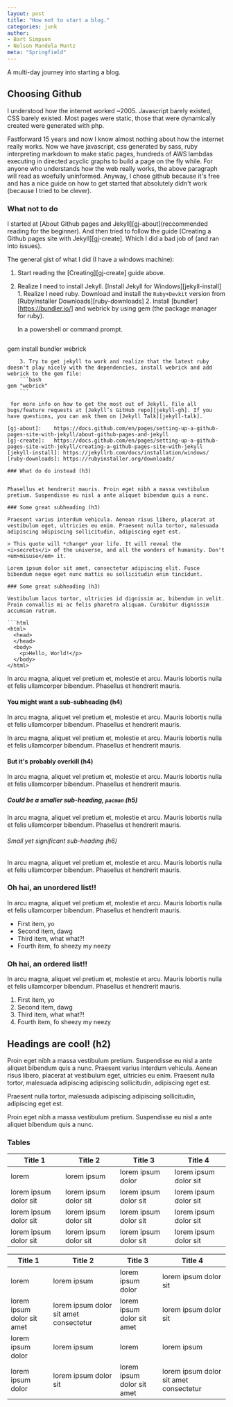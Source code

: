 ```yaml
---
layout: post
title: "How not to start a blog."
categories: junk
author:
- Bart Simpson
- Nelson Mandela Muntz
meta: "Springfield"
---
```


A multi-day journey into starting a blog.

## Choosing Github

I understood how the internet worked ~2005. Javascript barely existed, CSS barely existed. Most pages were static, those that were dynamically created were generated with php. 

Fastforward 15 years and now I know almost nothing about how the internet really works. Now we have javascript, css generated by sass, ruby interpreting markdown to make static pages, hundreds of AWS lambdas executing in directed acyclic graphs to build a page on the fly while. For anyone who understands how the web really works, the above paragraph will read as woefully uninformed. Anyway, I chose github because it's free and has a nice guide on how to get started that absolutely didn't work (because I tried to be clever).

### What not to do

I started at [About Github pages and Jekyll][gj-about](reccommended reading for the beginner). And then tried to follow the guide [Creating a Github pages site with Jekyll][gj-create]. Which I did a bad job of (and ran into issues).

The general gist of what I did (I have a windows machine):
1. Start reading the [Creating][gj-create] guide above.
  1. Realize I need to install Jekyll. [Install Jekyll for Windows][jekyll-install]
    1. Realize I need ruby. Download and install the `Ruby+Devkit` version from [RubyInstaller Downloads][ruby-downloads]
    2. Install [bundler][https://bundler.io/] and webrick by using gem (the package manager for ruby).
    
      In a powershell or command prompt.
      
      ```bash
gem install bundler webrick
```
    3. Try to get jekyll to work and realize that the latest ruby doesn't play nicely with the dependencies, install webrick and add webrick to the gem file:
    ```bash    
gem "webrick"
    ```
  
 for more info on how to get the most out of Jekyll. File all bugs/feature requests at [Jekyll’s GitHub repo][jekyll-gh]. If you have questions, you can ask them on [Jekyll Talk][jekyll-talk].

[gj-about]:    https://docs.github.com/en/pages/setting-up-a-github-pages-site-with-jekyll/about-github-pages-and-jekyll
[gj-create]:   https://docs.github.com/en/pages/setting-up-a-github-pages-site-with-jekyll/creating-a-github-pages-site-with-jekyll
[jekyll-install]: https://jekyllrb.com/docs/installation/windows/
[ruby-downloads]: https://rubyinstaller.org/downloads/

### What do do instead (h3)


Phasellus et hendrerit mauris. Proin eget nibh a massa vestibulum pretium. Suspendisse eu nisl a ante aliquet bibendum quis a nunc.

### Some great subheading (h3)

Praesent varius interdum vehicula. Aenean risus libero, placerat at vestibulum eget, ultricies eu enim. Praesent nulla tortor, malesuada adipiscing adipiscing sollicitudin, adipiscing eget est.

> This quote will *change* your life. It will reveal the <i>secrets</i> of the universe, and all the wonders of humanity. Don't <em>misuse</em> it.

Lorem ipsum dolor sit amet, consectetur adipiscing elit. Fusce bibendum neque eget nunc mattis eu sollicitudin enim tincidunt.

### Some great subheading (h3)

Vestibulum lacus tortor, ultricies id dignissim ac, bibendum in velit. Proin convallis mi ac felis pharetra aliquam. Curabitur dignissim accumsan rutrum.

```html
<html>
  <head>
  </head>
  <body>
    <p>Hello, World!</p>
  </body>
</html>
```


In arcu magna, aliquet vel pretium et, molestie et arcu. Mauris lobortis nulla et felis ullamcorper bibendum. Phasellus et hendrerit mauris.

#### You might want a sub-subheading (h4)

In arcu magna, aliquet vel pretium et, molestie et arcu. Mauris lobortis nulla et felis ullamcorper bibendum. Phasellus et hendrerit mauris.

In arcu magna, aliquet vel pretium et, molestie et arcu. Mauris lobortis nulla et felis ullamcorper bibendum. Phasellus et hendrerit mauris.

#### But it's probably overkill (h4)

In arcu magna, aliquet vel pretium et, molestie et arcu. Mauris lobortis nulla et felis ullamcorper bibendum. Phasellus et hendrerit mauris.

##### Could be a smaller sub-heading, `pacman` (h5)

In arcu magna, aliquet vel pretium et, molestie et arcu. Mauris lobortis nulla et felis ullamcorper bibendum. Phasellus et hendrerit mauris.

###### Small yet significant sub-heading  (h6)

In arcu magna, aliquet vel pretium et, molestie et arcu. Mauris lobortis nulla et felis ullamcorper bibendum. Phasellus et hendrerit mauris.

### Oh hai, an unordered list!!

In arcu magna, aliquet vel pretium et, molestie et arcu. Mauris lobortis nulla et felis ullamcorper bibendum. Phasellus et hendrerit mauris.

- First item, yo
- Second item, dawg
- Third item, what what?!
- Fourth item, fo sheezy my neezy

### Oh hai, an ordered list!!

In arcu magna, aliquet vel pretium et, molestie et arcu. Mauris lobortis nulla et felis ullamcorper bibendum. Phasellus et hendrerit mauris.

1. First item, yo
2. Second item, dawg
3. Third item, what what?!
4. Fourth item, fo sheezy my neezy



## Headings are cool! (h2)

Proin eget nibh a massa vestibulum pretium. Suspendisse eu nisl a ante aliquet bibendum quis a nunc. Praesent varius interdum vehicula. Aenean risus libero, placerat at vestibulum eget, ultricies eu enim. Praesent nulla tortor, malesuada adipiscing adipiscing sollicitudin, adipiscing eget est.

Praesent nulla tortor, malesuada adipiscing adipiscing sollicitudin, adipiscing eget est.

Proin eget nibh a massa vestibulum pretium. Suspendisse eu nisl a ante aliquet bibendum quis a nunc.

### Tables

Title 1               | Title 2               | Title 3               | Title 4
--------------------- | --------------------- | --------------------- | ---------------------
lorem                 | lorem ipsum           | lorem ipsum dolor     | lorem ipsum dolor sit
lorem ipsum dolor sit | lorem ipsum dolor sit | lorem ipsum dolor sit | lorem ipsum dolor sit
lorem ipsum dolor sit | lorem ipsum dolor sit | lorem ipsum dolor sit | lorem ipsum dolor sit
lorem ipsum dolor sit | lorem ipsum dolor sit | lorem ipsum dolor sit | lorem ipsum dolor sit


Title 1 | Title 2 | Title 3 | Title 4
--- | --- | --- | ---
lorem | lorem ipsum | lorem ipsum dolor | lorem ipsum dolor sit
lorem ipsum dolor sit amet | lorem ipsum dolor sit amet consectetur | lorem ipsum dolor sit amet | lorem ipsum dolor sit
lorem ipsum dolor | lorem ipsum | lorem | lorem ipsum
lorem ipsum dolor | lorem ipsum dolor sit | lorem ipsum dolor sit amet | lorem ipsum dolor sit amet consectetur
